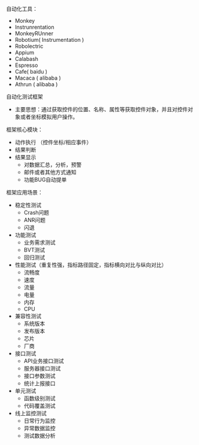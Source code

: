 自动化工具：
- Monkey
- Instrunrentation
- MonkeyRUnner
- Robotium( Instrumentation )
- Robolectric
- Appium
- Calabash
- Espresso
- Cafe( baidu )
- Macaca ( alibaba )
- Athrun ( alibaba )


自动化测试框架
- 主要思想：通过获取控件的位置、名称、属性等获取控件对象，并且对控件对象或者坐标模拟用户操作。

框架核心模块：
- 动作执行 （控件坐标/相应事件）
- 结果判断
- 结果显示
    - 对数据汇总，分析，预警
    - 邮件或者其他方式通知
    - 功能BUG自动提单


框架应用场景：
- 稳定性测试
    - Crash问题
    - ANR问题
    - 闪退
- 功能测试
    - 业务需求测试
    - BVT测试
    - 回归测试
- 性能测试（重复性强，指标路径固定，指标横向对比与纵向对比）
    - 流畅度
    - 速度
    - 流量
    - 电量
    - 内存
    - CPU
- 兼容性测试
    - 系统版本
    - 发布版本
    - 芯片
    - 厂商
- 接口测试
    - API业务接口测试
    - 服务器接口测试
    - 接口参数测试
    - 统计上报接口
- 单元测试
    - 函数级别测试
    - 代码覆盖测试
- 线上监控测试
    - 日常行为监控
    - 异常数据监控
    - 测试数据分析 

